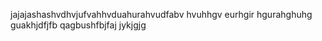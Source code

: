 jajajashashvdhvjufvahhvduahurahvudfabv hvuhhgv
eurhgir hgurahghuhg
guakhjdfjfb
qagbushfbjfaj
jykjgjg
